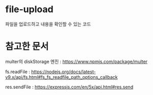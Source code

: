# file-upload
파일을 업로드하고 내용을 확인할 수 있는 코드


# 참고한 문서

multer의 diskStorage 엔진
: https://www.npmjs.com/package/multer

fs.readFile
: https://nodejs.org/docs/latest-v9.x/api/fs.html#fs_fs_readfile_path_options_callback

res.sendFile
: https://expressjs.com/en/5x/api.html#res.send
